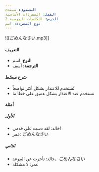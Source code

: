 ```yaml
---
المستوى: مبتدئ
الفصل: المفردات الأساسية
الدرس: الكلمات اليومية 2
نوع المفردة: اسم
---
```


![[ごめんなさい.mp3]]

#### التعريف

- **النوع**: اسم
- **الترجمة**: آسف

#### شرح مبسّط

- تُستخدم للاعتذار بشكل أكثر تواضعاً
- تستخدم عند الاعتذار بشكل عميق على خطأ ما

#### أمثلة

##### الأول

- خالد: لقد دست على قدمي!
- عمر: ごめんなさい

##### الثاني

- خالد: تأخرت عن الموعد、ごめんなさい
- عمر: لا مشكلة
